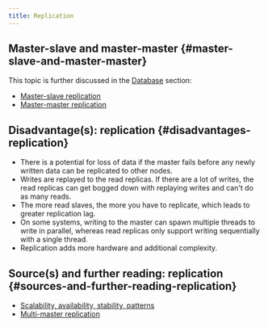 ```yaml
---
title: Replication
---
```


## Master-slave and master-master {#master-slave-and-master-master}

This topic is further discussed in the [Database](/#database) section:

- [Master-slave replication](/pages/master-slave-replication)
- [Master-master replication](/pages/master-master-replication)

## Disadvantage(s): replication {#disadvantages-replication}

- There is a potential for loss of data if the master fails before any newly
  written data can be replicated to other nodes.
- Writes are replayed to the read replicas. If there are a lot of writes, the
  read replicas can get bogged down with replaying writes and can't do as many
  reads.
- The more read slaves, the more you have to replicate, which leads to greater
  replication lag.
- On some systems, writing to the master can spawn multiple threads to write in
  parallel, whereas read replicas only support writing sequentially with a
  single thread.
- Replication adds more hardware and additional complexity.

## Source(s) and further reading: replication {#sources-and-further-reading-replication}

- [Scalability, availability, stability, patterns](http://www.slideshare.net/jboner/scalability-availability-stability-patterns/)
- [Multi-master replication](https://en.wikipedia.org/wiki/Multi-master_replication)
